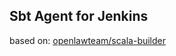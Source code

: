 ## Sbt Agent for Jenkins

based on: [openlawteam/scala-builder](https://github.com/openlawteam/scala-builder)
